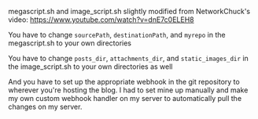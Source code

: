 megascript.sh and image_script.sh slightly modified from NetworkChuck's video: https://www.youtube.com/watch?v=dnE7c0ELEH8

You have to change `sourcePath`, `destinationPath`, and `myrepo` in the megascript.sh to your own directories

You have to change `posts_dir`, `attachments_dir`, and `static_images_dir` in the image_script.sh to your own directories as well

And you have to set up the appropriate webhook in the git repository to wherever you're hosting the blog. I had to set mine up manually and make my own custom webhook handler on my server to automatically pull the changes on my server.
